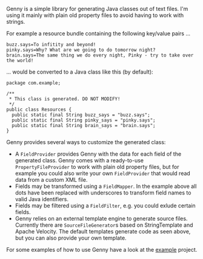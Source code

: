 Genny is a simple library for generating Java classes out of text files. I'm using it mainly with 
plain old property files to avoid having to work with strings.

For example a resource bundle containing the following key/value pairs ...

    buzz.says=To infitity and beyond!
    pinky.says=Why? What are we going to do tomorrow night?
    brain.says=The same thing we do every night, Pinky - try to take over the world!

... would be converted to a Java class like this (by default):

    package com.example;

    /**
     * This class is generated. DO NOT MODIFY! 
     */
    public class Resources {    
      public static final String buzz_says = "buzz.says"; 
      public static final String pinky_says = "pinky.says"; 
      public static final String brain_says = "brain.says";
    }

Genny provides several ways to customize the generated class:

* A `FieldProvider` provides Genny with the data for each field of the generated class. Genny comes 
  with a ready-to-use `PropertyFileProvider` to work with plain old property files, but for example 
  you could also write your own `FieldProvider` that would read data from a custom XML file.
* Fields may be transformed using a `FieldMapper`. In the example above all dots have been replaced 
  with underscores to transform field names to valid Java identifiers.
* Fields may be filtered using a `FieldFilter`, e.g. you could exlude certain fields.
* Genny relies on an external template engine to generate source files. Currently there are 
  `SourceFileGenerator`s based on StringTemplate and Apache Velocity. The default templates generate 
  code as seen above, but you can also provide your own template. 

For some examples of how to use Genny have a look at the [example][1] project.

[1]: https://github.com/martido/genny/tree/master/example
